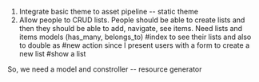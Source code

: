 1. Integrate basic theme to asset pipeline -- static theme
2. Allow people to CRUD lists. People should be able to create lists and then they should be able to add, navigate, see items. Need lists and items models (has_many, belongs_to)
#index to see their lists and also to double as #new action since I present users with a form to create a new list
#show a list

So, we need a model and constroller -- resource generator